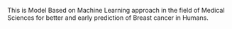 This is Model Based on Machine Learning approach in the field of Medical Sciences for better and early prediction of Breast cancer in Humans.
